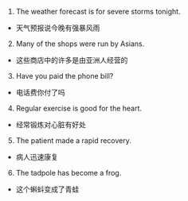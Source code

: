 1. The weather forecast is for severe storms tonight.
- 天气预报说今晚有强暴风雨
2. Many of the shops were run by Asians.
- 这些商店中的许多是由亚洲人经营的
3. Have you paid the phone bill?
- 电话费你付了吗
4. Regular exercise is good for the heart.
- 经常锻炼对心脏有好处
5. The patient made a rapid recovery.
- 病人迅速康复
6. The tadpole has become a frog.
- 这个蝌蚪变成了青蛙
